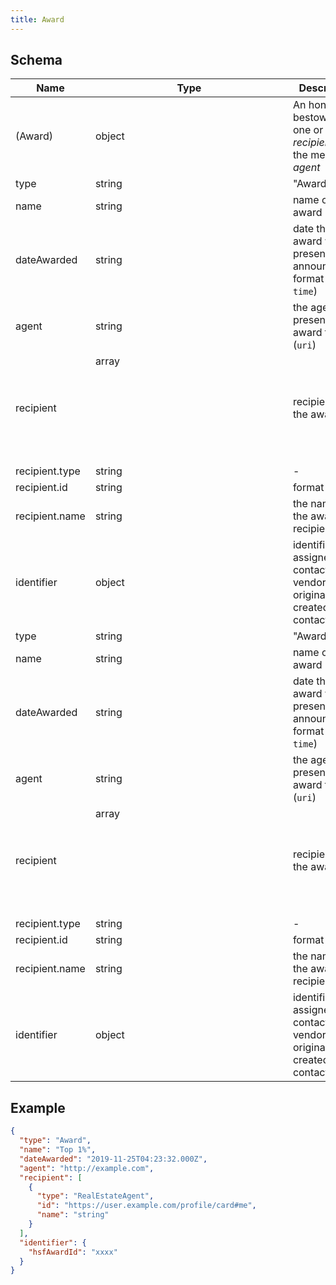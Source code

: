 ```yaml
---
title: Award
---
```

## Schema

| Name | Type | Description |
|---|---|---|
| (Award) | object | An honor bestowed on one or mote _recipients_ by the message _agent_ |
| type | string | "AwardAction" |
| name | string | name of the award |
| dateAwarded | string | date the award was presented or announced. <span class='constraints'>format (`date-time`)</span> |
| agent | string | the agent that presented the award <span class='constraints'>format (`uri`)</span> |
| recipient | array<object> | recipients of the award |
| recipient.type | string | - |
| recipient.id | string |  <span class='constraints'>format (`uri`)</span> |
| recipient.name | string | the name of the award recipient |
| identifier | object | identifier assigned to a contact by the vendor who originally created the contact |
| type | string | "AwardAction" |
| name | string | name of the award |
| dateAwarded | string | date the award was presented or announced. <span class='constraints'>format (`date-time`)</span> |
| agent | string | the agent that presented the award <span class='constraints'>format (`uri`)</span> |
| recipient | array<object> | recipients of the award |
| recipient.type | string | - |
| recipient.id | string |  <span class='constraints'>format (`uri`)</span> |
| recipient.name | string | the name of the award recipient |
| identifier | object | identifier assigned to a contact by the vendor who originally created the contact |

## Example



```json
{
  "type": "Award",
  "name": "Top 1%",
  "dateAwarded": "2019-11-25T04:23:32.000Z",
  "agent": "http://example.com",
  "recipient": [
    {
      "type": "RealEstateAgent",
      "id": "https://user.example.com/profile/card#me",
      "name": "string"
    }
  ],
  "identifier": {
    "hsfAwardId": "xxxx"
  }
}
```
